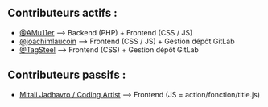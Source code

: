 ## Contributeurs actifs :

- [@AMu11er](https://gitlab.com/AMu11er)  -->  Backend (PHP) + Frontend (CSS / JS)
- [@joachimlaucoin](https://gitlab.com/joacksleloupgit)  -->  Frontend (CSS / JS) + Gestion dépôt GitLab 
- [@TagSteel](https://gitlab.com/TagSteel)  -->  Frontend (CSS) + Gestion dépôt GitLab

## Contributeurs passifs :

- [Mitali Jadhavro  / Coding Artist](https://codingartistweb.com/)  -->  Frontend (JS = action/fonction/title.js)